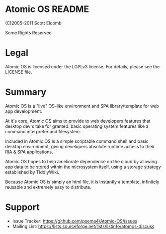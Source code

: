 Atomic OS README
================

(C)2005-2011 Scott Elcomb

Some Rights Reserved


Legal
=====

Atomic OS is licensed under the LGPLv3 license.  For details, please see the LICENSE file.

Summary
=======

Atomic OS is a "live" OS-like environment and SPA library/template for web app development.

At it's core, Atomic OS aims to provide to web developers features that desktop dev's take for granted: basic operating system features like a command interpreter and filesystem.

Included in Atomic OS is a simple scriptable command shell and basic desktop environment, giving developers absolute runtime access to their RIA & SPA applications.

Atomic OS hopes to help ameliorate dependence on the cloud by allowing app data to be stored within the microsystem itself, using a storage strategy established by TiddlyWiki.

Because Atomic OS is simply an html file, it is instantly a template, infinitely reusable and extremely easy to distribute.


Support
=======

  - Issue Tracker: https://github.com/psema4/Atomic-OS/issues
  - Mailing List:  https://lists.sourceforge.net/lists/listinfo/atomos-discuss
